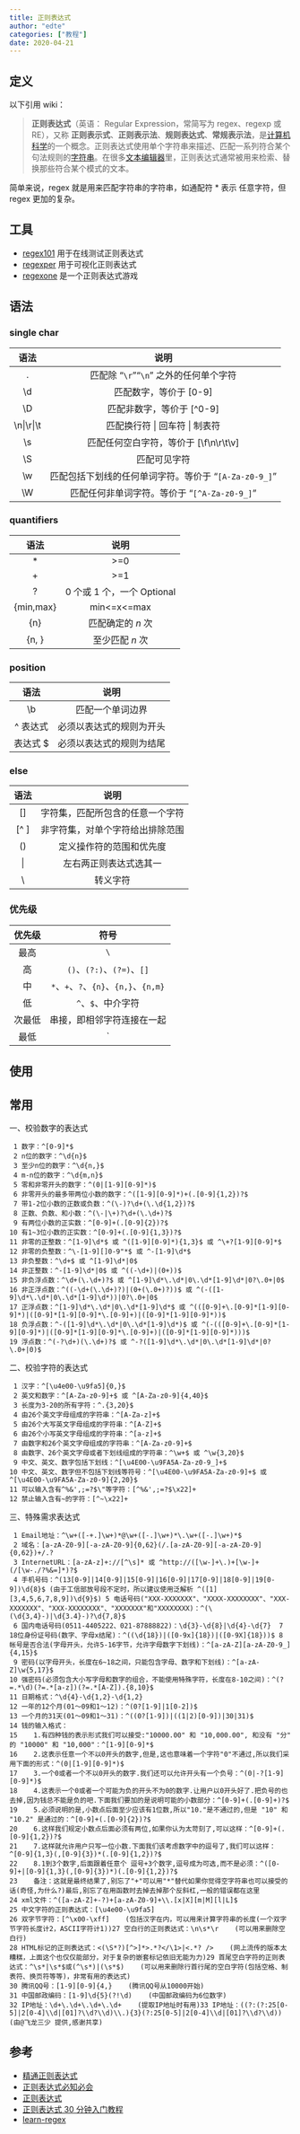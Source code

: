 ```yaml
---
title: 正则表达式
author: "edte"
categories: ["教程"]
date: 2020-04-21
---
```


## 定义

以下引用 wiki：

> **正则表达式**（英语： Regular Expression，常简写为 regex、regexp 或 RE），又称 **正则表示式**、**正则表示法**、**规则表达式**、**常规表示法**，是[计算机科学](https://zh.wikipedia.org/wiki/计算机科学)的一个概念。正则表达式使用单个字符串来描述、匹配一系列符合某个句法规则的[字符串](https://zh.wikipedia.org/wiki/字符串)。在很多[文本编辑器](https://zh.wikipedia.org/wiki/文本编辑器)里，正则表达式通常被用来检索、替换那些符合某个模式的文本。

简单来说，regex 就是用来匹配字符串的字符串，如通配符 * 表示 任意字符，但 regex 更加的复杂。



## 工具

* [regex101](https://regex101.com/) 用于在线测试正则表达式
* [regexper](https://regexper.com/) 用于可视化正则表达式
* [regexone](https://regexone.com/lesson/wildcards_dot) 是一个正则表达式游戏



## 语法

### single char

|    语法    |                         说明                          |
| :--------: | :---------------------------------------------------: |
|     .      |        匹配除 “`\r`”“`\n`” 之外的任何单个字符         |
|     \d     |                匹配数字，等价于 [0-9]                 |
|     \D     |               匹配非数字，等价于 [^0-9]               |
| \n\|\r\|\t |            匹配换行符 \| 回车符 \| 制表符             |
|     \s     |         匹配任何空白字符，等价于 [\f\n\r\t\v]         |
|     \S     |                     匹配可见字符                      |
|     \w     | 匹配包括下划线的任何单词字符。等价于 “`[A-Za-z0-9_]`” |
|     \W     |     匹配任何非单词字符。等价于 “`[^A-Za-z0-9_]`”      |

### quantifiers

|   语法    |            说明            |
| :-------: | :------------------------: |
|     *     |            >=0             |
|     +     |            >=1             |
|     ?     | 0 个或 1 个，一个 Optional |
| {min,max} |        min<=x<=max         |
|    {n}    |     匹配确定的 *n* 次      |
|   {n, }   |      至少匹配 *n* 次       |

### position

|   语法   |           说明           |
| :------: | :----------------------: |
|    \b    |     匹配一个单词边界     |
| ^ 表达式 | 必须以表达式的规则为开头 |
| 表达式 $ | 必须以表达式的规则为结尾 |

### else

| 语法 |           说明           |
| :--: | :----------------------: |
|  []  | 字符集，匹配所包含的任意一个字符 |
| [^ ] | 非字符集，对单个字符给出排除范围 |
| () | 定义操作符的范围和优先度 |
| \| | 左右两正则表达式选其一 |
| \ | 转义字符 |



### 优先级

| 优先级 |                 符号                  |
| :----: | :-----------------------------------: |
|  最高  |                  `\`                  |
|   高   |      `()`、`(?:)`、`(?=)`、`[]`       |
|   中   | `*`、`+`、`?`、`{n}`、`{n,}`、`{n,m}` |
|   低   |          `^`、`$`、中介字符           |
| 次最低 |      串接，即相邻字符连接在一起       |
|  最低  |                  `|`                  |





## 使用







## 常用
一、校验数字的表达式
```
 1 数字：^[0-9]*$
 2 n位的数字：^\d{n}$
 3 至少n位的数字：^\d{n,}$
 4 m-n位的数字：^\d{m,n}$
 5 零和非零开头的数字：^(0|[1-9][0-9]*)$
 6 非零开头的最多带两位小数的数字：^([1-9][0-9]*)+(.[0-9]{1,2})?$
 7 带1-2位小数的正数或负数：^(\-)?\d+(\.\d{1,2})?$
 8 正数、负数、和小数：^(\-|\+)?\d+(\.\d+)?$
 9 有两位小数的正实数：^[0-9]+(.[0-9]{2})?$
10 有1~3位小数的正实数：^[0-9]+(.[0-9]{1,3})?$
11 非零的正整数：^[1-9]\d*$ 或 ^([1-9][0-9]*){1,3}$ 或 ^\+?[1-9][0-9]*$
12 非零的负整数：^\-[1-9][]0-9"*$ 或 ^-[1-9]\d*$
13 非负整数：^\d+$ 或 ^[1-9]\d*|0$
14 非正整数：^-[1-9]\d*|0$ 或 ^((-\d+)|(0+))$
15 非负浮点数：^\d+(\.\d+)?$ 或 ^[1-9]\d*\.\d*|0\.\d*[1-9]\d*|0?\.0+|0$
16 非正浮点数：^((-\d+(\.\d+)?)|(0+(\.0+)?))$ 或 ^(-([1-9]\d*\.\d*|0\.\d*[1-9]\d*))|0?\.0+|0$
17 正浮点数：^[1-9]\d*\.\d*|0\.\d*[1-9]\d*$ 或 ^(([0-9]+\.[0-9]*[1-9][0-9]*)|([0-9]*[1-9][0-9]*\.[0-9]+)|([0-9]*[1-9][0-9]*))$
18 负浮点数：^-([1-9]\d*\.\d*|0\.\d*[1-9]\d*)$ 或 ^(-(([0-9]+\.[0-9]*[1-9][0-9]*)|([0-9]*[1-9][0-9]*\.[0-9]+)|([0-9]*[1-9][0-9]*)))$
19 浮点数：^(-?\d+)(\.\d+)?$ 或 ^-?([1-9]\d*\.\d*|0\.\d*[1-9]\d*|0?\.0+|0)$
```

二、校验字符的表达式

```
 1 汉字：^[\u4e00-\u9fa5]{0,}$
 2 英文和数字：^[A-Za-z0-9]+$ 或 ^[A-Za-z0-9]{4,40}$
 3 长度为3-20的所有字符：^.{3,20}$
 4 由26个英文字母组成的字符串：^[A-Za-z]+$
 5 由26个大写英文字母组成的字符串：^[A-Z]+$
 6 由26个小写英文字母组成的字符串：^[a-z]+$
 7 由数字和26个英文字母组成的字符串：^[A-Za-z0-9]+$
 8 由数字、26个英文字母或者下划线组成的字符串：^\w+$ 或 ^\w{3,20}$
 9 中文、英文、数字包括下划线：^[\u4E00-\u9FA5A-Za-z0-9_]+$
10 中文、英文、数字但不包括下划线等符号：^[\u4E00-\u9FA5A-Za-z0-9]+$ 或 ^[\u4E00-\u9FA5A-Za-z0-9]{2,20}$
11 可以输入含有^%&',;=?$\"等字符：[^%&',;=?$\x22]+
12 禁止输入含有~的字符：[^~\x22]+
```

三、特殊需求表达式
```
 1 Email地址：^\w+([-+.]\w+)*@\w+([-.]\w+)*\.\w+([-.]\w+)*$
 2 域名：[a-zA-Z0-9][-a-zA-Z0-9]{0,62}(/.[a-zA-Z0-9][-a-zA-Z0-9]{0,62})+/.?
 3 InternetURL：[a-zA-z]+://[^\s]* 或 ^http://([\w-]+\.)+[\w-]+(/[\w-./?%&=]*)?$
 4 手机号码：^(13[0-9]|14[0-9]|15[0-9]|16[0-9]|17[0-9]|18[0-9]|19[0-9])\d{8}$ (由于工信部放号段不定时，所以建议使用泛解析 ^([1][3,4,5,6,7,8,9])\d{9}$) 5 电话号码("XXX-XXXXXXX"、"XXXX-XXXXXXXX"、"XXX-XXXXXXX"、"XXX-XXXXXXXX"、"XXXXXXX"和"XXXXXXXX)：^(\(\d{3,4}-)|\d{3.4}-)?\d{7,8}$ 
 6 国内电话号码(0511-4405222、021-87888822)：\d{3}-\d{8}|\d{4}-\d{7}  7 18位身份证号码(数字、字母x结尾)：^((\d{18})|([0-9x]{18})|([0-9X]{18}))$ 8 帐号是否合法(字母开头，允许5-16字节，允许字母数字下划线)：^[a-zA-Z][a-zA-Z0-9_]{4,15}$
 9 密码(以字母开头，长度在6~18之间，只能包含字母、数字和下划线)：^[a-zA-Z]\w{5,17}$
10 强密码(必须包含大小写字母和数字的组合，不能使用特殊字符，长度在8-10之间)：^(?=.*\d)(?=.*[a-z])(?=.*[A-Z]).{8,10}$  
11 日期格式：^\d{4}-\d{1,2}-\d{1,2}
12 一年的12个月(01～09和1～12)：^(0?[1-9]|1[0-2])$
13 一个月的31天(01～09和1～31)：^((0?[1-9])|((1|2)[0-9])|30|31)$ 
14 钱的输入格式：
15    1.有四种钱的表示形式我们可以接受:"10000.00" 和 "10,000.00", 和没有 "分" 的 "10000" 和 "10,000"：^[1-9][0-9]*$ 
16    2.这表示任意一个不以0开头的数字,但是,这也意味着一个字符"0"不通过,所以我们采用下面的形式：^(0|[1-9][0-9]*)$ 
17    3.一个0或者一个不以0开头的数字.我们还可以允许开头有一个负号：^(0|-?[1-9][0-9]*)$ 
18    4.这表示一个0或者一个可能为负的开头不为0的数字.让用户以0开头好了.把负号的也去掉,因为钱总不能是负的吧.下面我们要加的是说明可能的小数部分：^[0-9]+(.[0-9]+)?$ 
19    5.必须说明的是,小数点后面至少应该有1位数,所以"10."是不通过的,但是 "10" 和 "10.2" 是通过的：^[0-9]+(.[0-9]{2})?$ 
20    6.这样我们规定小数点后面必须有两位,如果你认为太苛刻了,可以这样：^[0-9]+(.[0-9]{1,2})?$ 
21    7.这样就允许用户只写一位小数.下面我们该考虑数字中的逗号了,我们可以这样：^[0-9]{1,3}(,[0-9]{3})*(.[0-9]{1,2})?$ 
22    8.1到3个数字,后面跟着任意个 逗号+3个数字,逗号成为可选,而不是必须：^([0-9]+|[0-9]{1,3}(,[0-9]{3})*)(.[0-9]{1,2})?$ 
23    备注：这就是最终结果了,别忘了"+"可以用"*"替代如果你觉得空字符串也可以接受的话(奇怪,为什么?)最后,别忘了在用函数时去掉去掉那个反斜杠,一般的错误都在这里
24 xml文件：^([a-zA-Z]+-?)+[a-zA-Z0-9]+\\.[x|X][m|M][l|L]$
25 中文字符的正则表达式：[\u4e00-\u9fa5]
26 双字节字符：[^\x00-\xff]    (包括汉字在内，可以用来计算字符串的长度(一个双字节字符长度计2，ASCII字符计1))27 空白行的正则表达式：\n\s*\r    (可以用来删除空白行)
28 HTML标记的正则表达式：<(\S*?)[^>]*>.*?</\1>|<.*? />    (网上流传的版本太糟糕，上面这个也仅仅能部分，对于复杂的嵌套标记依旧无能为力)29 首尾空白字符的正则表达式：^\s*|\s*$或(^\s*)|(\s*$)    (可以用来删除行首行尾的空白字符(包括空格、制表符、换页符等等)，非常有用的表达式)
30 腾讯QQ号：[1-9][0-9]{4,}    (腾讯QQ号从10000开始)
31 中国邮政编码：[1-9]\d{5}(?!\d)    (中国邮政编码为6位数字)
32 IP地址：\d+\.\d+\.\d+\.\d+    (提取IP地址时有用)33 IP地址：((?:(?:25[0-5]|2[0-4]\\d|[01]?\\d?\\d)\\.){3}(?:25[0-5]|2[0-4]\\d|[01]?\\d?\\d))    (由@飞龙三少 提供,感谢共享)
```


## 参考

* [精通正则表达式](https://book.douban.com/subject/2154713/)
* [正则表达式必知必会](https://book.douban.com/subject/2269648/)
* [正则表达式](https://zh.wikipedia.org/zh-cn/%E6%AD%A3%E5%88%99%E8%A1%A8%E8%BE%BE%E5%BC%8F#%E8%AD%AF%E5%90%8D%E5%95%8F%E9%A1%8C)
* [正则表达式 30 分钟入门教程](https://deerchao.cn/tutorials/regex/regex.htm)
* [learn-regex](https://github.com/ziishaned/learn-regex)

